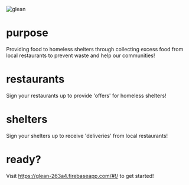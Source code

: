 ![glean](https://lh3.googleusercontent.com/NZU2neQiEcU7tUJj2Xi4p4_fJZI7QE1u8VCXOwsptQ5ShrOPSoQEGTAe2a2hMBani4qeHX25tjaRVgU=w1919-h950-rw)
# purpose
Providing food to homeless shelters through collecting excess food from local restaurants to prevent waste and help our communities!

# restaurants
Sign your restaurants up to provide 'offers' for homeless shelters!

# shelters
Sign your shelters up to receive 'deliveries' from local restaurants!

# ready?
Visit https://glean-263a4.firebaseapp.com/#!/ to get started!
